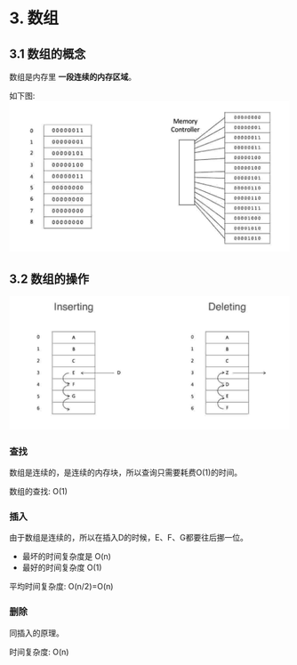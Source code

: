 # 3. 数组

## 3.1 数组的概念
数组是内存里 **一段连续的内存区域**。

如下图:
![](../assets/数组内存示意.png)

## 3.2 数组的操作
![](../assets/数组的插入和删除.png)
### 查找
数组是连续的，是连续的内存块，所以查询只需要耗费O(1)的时间。

数组的查找: O(1)

### 插入
由于数组是连续的，所以在插入D的时候，E、F、G都要往后挪一位。

* 最坏的时间复杂度是 O(n)
* 最好的时间复杂度 O(1)

平均时间复杂度: O(n/2)=O(n)

### 删除
同插入的原理。

时间复杂度: O(n)
